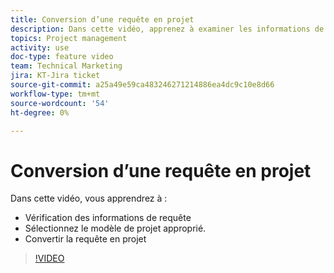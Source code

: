 ```yaml
---
title: Conversion d’une requête en projet
description: Dans cette vidéo, apprenez à examiner les informations de demande, à sélectionner le modèle de projet approprié, à convertir la demande en projet.
topics: Project management
activity: use
doc-type: feature video
team: Technical Marketing
jira: KT-Jira ticket
source-git-commit: a25a49e59ca483246271214886ea4dc9c10e8d66
workflow-type: tm+mt
source-wordcount: '54'
ht-degree: 0%

---
```


# Conversion d’une requête en projet

Dans cette vidéo, vous apprendrez à :

* Vérification des informations de requête
* Sélectionnez le modèle de projet approprié.
* Convertir la requête en projet

>[!VIDEO](https://video.tv.adobe.com/v/335083/?quality=12&learn=on)
